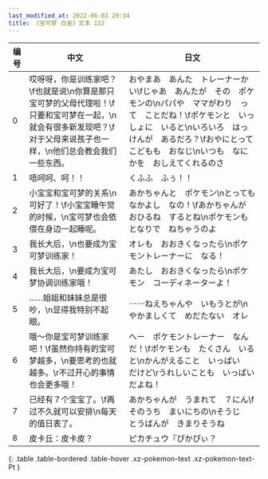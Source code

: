 ```yaml
---
last_modified_at: 2022-06-03 20:34
title: 《宝可梦 白金》文本 122
---
```

| 编号 | 中文 | 日文 |
| ---- | ---- | ---- |
| 0 | 哎呀呀，你是训练家吧？\f也就是说\n你算是那只宝可梦的父母代理啦！\f只要和宝可梦在一起，\n就会有很多新发现吧？\f对于父母来说孩子也一样，\n他们总会教会我们一些东西。 | おやまあ　あんた　トレーナーかい\fじゃあ　あんたが　その　ポケモンの\nパパや　ママがわり　って　ことだね！\fポケモンと　いっしょに　いると\nいろいろ　はっけんが　あるだろ？\fおやにとって　こどもも　おなじ\nいつも　なにかを　おしえてくれるのさ |
| 1 | 唔呵呵、呵！！ | くふふ　ふぅ！！ |
| 2 | 小宝宝和宝可梦的关系\n可好了！\f小宝宝睡午觉的时候，\n宝可梦也会依偎在身边一起睡呢。 | あかちゃんと　ポケモン\nとっても　なかよし　なの！\fあかちゃんが　おひるね　するとね\nポケモンも　となりで　ねちゃうのよ |
| 3 | 我长大后，\n也要成为宝可梦训练家！ | オレも　おおきくなったら\nポケモントレーナーに　なる！ |
| 4 | 我长大后，\n要成为宝可梦协调训练家哦！ | あたし　おおきくなったら\nポケモン　コーディネーターよ！ |
| 5 | ……姐姐和妹妹总是很吵，\n显得我特别不起眼。 | ⋯⋯ねえちゃんや　いもうとが\nやかましくて　めだたない　オレ |
| 6 | 哦～你是宝可梦训练家吧！\f虽然你持有的宝可梦越多，\n要思考的也就越多。\r不过开心的事情也会更多哦！ | へー　ポケモントレーナー　なんだ！\fポケモンも　たくさん　いると\nかんがえること　いっぱい　だけど\rうれしいことも　いっぱい　だよね！ |
| 7 | 已经有７个宝宝了。\f再过不久就可以安排\n每天的值日表了。 | あかちゃんが　うまれて　７にん\fそのうち　まいにちの\nそうじ　とうばんが　きまりそうね |
| 8 | 皮卡丘：皮卡皮？ | ピカチュウ『ぴかぴぃ？ |
{: .table .table-bordered .table-hover .xz-pokemon-text .xz-pokemon-text-Pt }